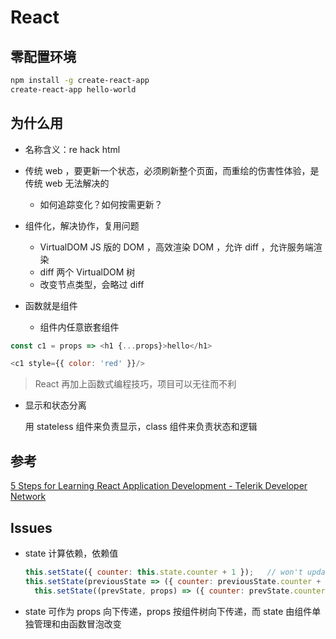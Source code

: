 # React

## 零配置环境
```sh
npm install -g create-react-app
create-react-app hello-world
```

## 为什么用

* 名称含义：re hack html
* 传统 web ，要更新一个状态，必须刷新整个页面，而重绘的伤害性体验，是传统 web 无法解决的
  - 如何追踪变化？如何按需更新？
* 组件化，解决协作，复用问题
  - VirtualDOM JS 版的 DOM ，高效渲染 DOM ，允许 diff ，允许服务端渲染
  - diff 两个 VirtualDOM 树
  - 改变节点类型，会略过 diff 

* 函数就是组件
  - 组件内任意嵌套组件
```js
const c1 = props => <h1 {...props}>hello</h1>

<c1 style={{ color: 'red' }}/>
```
> React 再加上函数式编程技巧，项目可以无往而不利

* 显示和状态分离

    用 stateless 组件来负责显示，class 组件来负责状态和逻辑

## 参考

[5 Steps for Learning React Application Development - Telerik Developer Network](http://developer.telerik.com/featured/5-steps-for-learning-react-application-development/)

## Issues

* state 计算依赖，依赖值
  ```js
  this.setState({ counter: this.state.counter + 1 });   // won't update
  this.setState(previousState => ({ counter: previousState.counter + 1 }));
	this.setState((prevState, props) => ({ counter: prevState.counter + props.addition }));
  ```
* state 可作为 props 向下传递，props 按组件树向下传递，而 state 由组件单独管理和由函数冒泡改变

